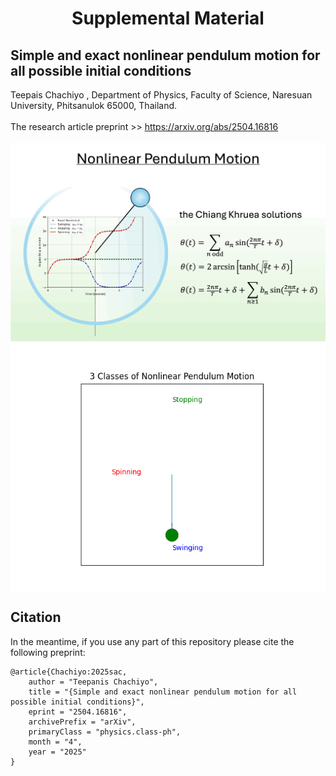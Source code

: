 <h1 align="center">Supplemental Material</h1>
<h2 aligne="center">Simple and exact nonlinear pendulum motion for all possible initial conditions</h2>
Teepais Chachiyo <teepanisc@nu.ac.th>, Department of Physics, Faculty of Science, Naresuan University, Phitsanulok 65000, Thailand.

<br>
<br>
The research article preprint >> <a href="https://arxiv.org/abs/2504.16816">https://arxiv.org/abs/2504.16816</a>

<br>
<br>
<img align="center" src="CKS.gif" width="540"  alt="Pendulum Motion"</center>
<img align="center" src="nonlinear_motion.gif" width="540"  alt="3 Classes of Nonlinear Pedulum Motion"</center>

## Citation

In the meantime, if you use any part of this repository please cite the following preprint:

```
@article{Chachiyo:2025sac,
    author = "Teepanis Chachiyo",
    title = "{Simple and exact nonlinear pendulum motion for all possible initial conditions}",
    eprint = "2504.16816",
    archivePrefix = "arXiv",
    primaryClass = "physics.class-ph",
    month = "4",
    year = "2025"
}
